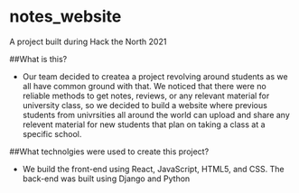 # notes_website

A project built during Hack the North 2021

##What is this? 
- Our team decided to createa a project revolving around students as we all have common ground with that. We noticed that there were no reliable
methods to get notes, reviews, or any relevant material for university class, so we decided to build a website where previous students from univrsities 
all around the world can upload and share any relevent material for new students that plan on taking a class at a specific school.

##What technolgies were used to create this project?
- We build the front-end using React, JavaScript, HTML5, and CSS. The back-end was built using Django and Python
